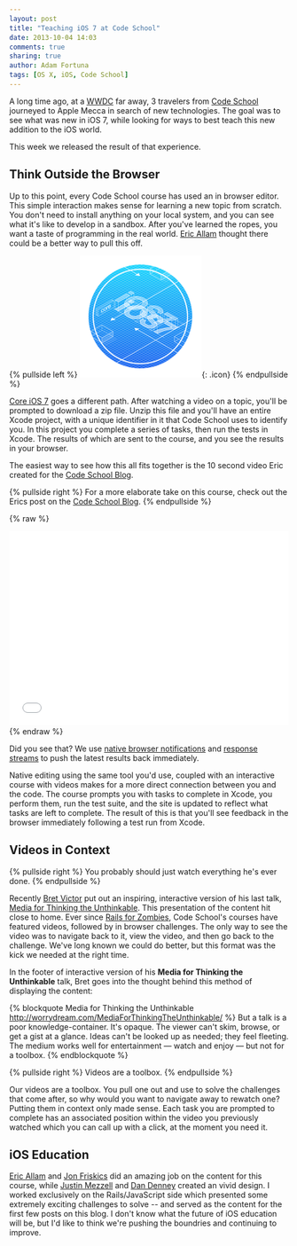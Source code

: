 ```yaml
---
layout: post
title: "Teaching iOS 7 at Code School"
date: 2013-10-04 14:03
comments: true
sharing: true
author: Adam Fortuna
tags: [OS X, iOS, Code School]
---
```


A long time ago, at a [WWDC](http://adamfortuna.com/wwdc/) far away, 3 travelers from [Code School][] journeyed to Apple Mecca in search of new technologies. The goal was to see what was new in iOS 7, while looking for ways to best teach this new addition to the iOS world.

This week we released the result of that experience.

## Think Outside the Browser

Up to this point, every Code School course has used an in browser editor. This simple interaction makes sense for learning a new topic from scratch. You don't need to install anything on your local system, and you can see what it's like to develop in a sandbox. After you've learned the ropes, you want a taste of programming in the real world. [Eric Allam](https://twitter.com/eallam) thought there could be a better way to pull this off.

{% pullside left %}
![Core iOS 7](/images/codeschool/core-ios-7.png){: .icon}
{% endpullside %}

[Core iOS 7](http://ios7.codeschool.com) goes a different path. After watching a video on a topic, you'll be prompted to download a zip file. Unzip this file and you'll have an entire Xcode project, with a unique identifier in it that Code School uses to identify you. In this project you complete a series of tasks, then run the tests in Xcode. The results of which are sent to the course, and you see the results in your browser.

The easiest way to see how this all fits together is the 10 second video Eric created for the [Code School Blog](http://blog.codeschool.com/post/62915764253/introducing-core-ios-7).

{% pullside right %}
For a more elaborate take on this course, check out the Erics post on the [Code School Blog](http://blog.codeschool.com/post/62915764253/introducing-core-ios-7).
{% endpullside %}

{% raw %}
<iframe src="//player.vimeo.com/video/75897272" width="100%" height="350" frameborder="0" webkitallowfullscreen mozallowfullscreen allowfullscreen></iframe>
{% endraw %}

Did you see that? We use [native browser notifications](/2013/09/08/native-javascript-notifications/) and [response streams](/2013/09/07/response-streams-with-rails-4-and-redis/) to push the latest results back immediately.

Native editing using the same tool you'd use, coupled with an interactive course with videos makes for a more direct connection between you and the code. The course prompts you with tasks to complete in Xcode, you perform them, run the test suite, and the site is updated to reflect what tasks are left to complete. The result of this is that you'll see feedback in the browser immediately following a test run from Xcode.

## Videos in Context

{% pullside right %}
You probably should just watch everything he's ever done.
{% endpullside %}

Recently [Bret Victor](http://worrydream.com/) put out an inspiring, interactive version of his last talk, [Media for Thinking the Unthinkable](http://worrydream.com/MediaForThinkingTheUnthinkable/). This presentation of the content hit close to home. Ever since [Rails for Zombies](http://railsforzombies.com), Code School's courses have featured videos, followed by in browser challenges. The only way to see the video was to navigate back to it, view the video, and then go back to the challenge. We've long known we could do better, but this format was the kick we needed at the right time.

In the footer of interactive version of his **Media for Thinking the Unthinkable** talk, Bret goes into the thought behind this method of displaying the content:

{% blockquote Media for Thinking the Unthinkable http://worrydream.com/MediaForThinkingTheUnthinkable/ %}
But a talk is a poor knowledge-container. It's opaque. The viewer can't skim, browse, or get a gist at a glance. Ideas can't be looked up as needed; they feel fleeting. The medium works well for entertainment — watch and enjoy — but not for a toolbox.
{% endblockquote %}

{% pullside right %}
Videos are a toolbox.
{% endpullside %}

Our videos are a toolbox. You pull one out and use to solve the challenges that come after, so why would you want to navigate away to rewatch one? Putting them in context only made sense. Each task you are prompted to complete has an associated position within the video you previously watched which you can call up with a click, at the moment you need it. 

## iOS Education

[Eric Allam](https://twitter.com/eallam) and [Jon Friskics](https://twitter.com/jonfriskics) did an amazing job on the content for this course, while [Justin Mezzell](http://justinmezzell.com/) and [Dan Denney](https://twitter.com/dandenney) created an vivid design. I worked exclusively on the Rails/JavaScript side which presented some extremely exciting challenges to solve -- and served as the content for the first few posts on this blog. I don't know what the future of iOS education will be, but I'd like to think we're pushing the boundries and continuing to improve.

[Code School]: http://codeschool.com